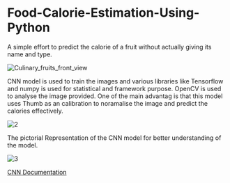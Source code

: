 # Food-Calorie-Estimation-Using-Python
A simple effort to predict the calorie of a fruit without actually giving its name and type.

![Culinary_fruits_front_view](https://github.com/HariPrashand/Food-Calorie-Estimation-Using-Python/assets/115578421/528bf073-4c0d-4ca4-9e27-f90e8ddd0a5c)

CNN model is used to train the images and various libraries like Tensorflow and numpy is used for statistical and framework purpose.
OpenCV is used to analyse the image provided. One of the main advantag is that this model uses Thumb as an calibration to noramalise the image and predict the calories effectively.

![2](https://github.com/HariPrashand/Food-Calorie-Estimation-Using-Python/assets/115578421/7260524d-8a6e-47f9-acdd-24521bf5df64)

The pictorial Representation of the CNN model for better understanding of the model.

![3](https://github.com/HariPrashand/Food-Calorie-Estimation-Using-Python/assets/115578421/0bb644d4-7055-42a0-9628-18da01e16c89)

[CNN Documentation](https://www.tensorflow.org/tutorials/images/cnn)
